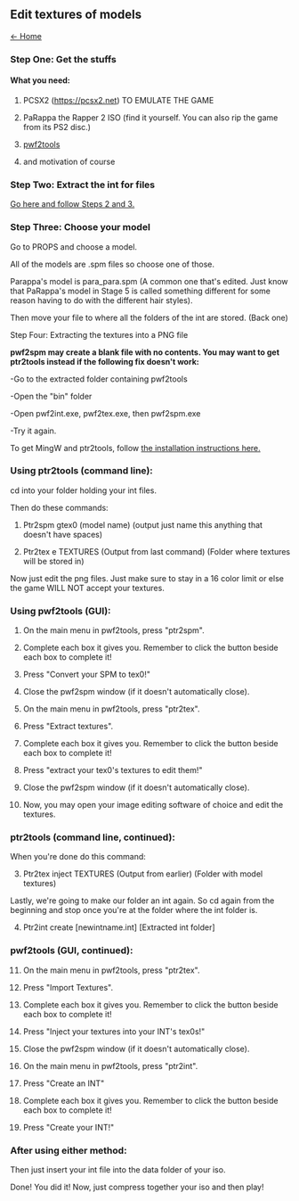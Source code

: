 ## Edit textures of models

[← Home](https://ptrguide.github.io)

### Step One: Get the stuffs

#### What you need:

1. PCSX2 (https://pcsx2.net) TO EMULATE THE GAME

2. PaRappa the Rapper 2 ISO (find it yourself. You can also rip the game from its PS2 disc.)

3. [pwf2tools](https://ptrguide.github.io/pwf2tools-v11.zip)

4. and motivation of course
 
### Step Two: Extract the int for files

[Go here and follow Steps 2 and 3.](https://ptrguide.github.io/easy-custom-files-into-int-files)
 
### Step Three: Choose your model

Go to PROPS and choose a model.

All of the models are .spm files so choose one of those.

Parappa's model is para_para.spm (A common one that's edited.  Just know that PaRappa's model in Stage 5 is called something different 
for some reason having to do with the different hair styles).

Then move your file to where all the folders of the int are stored. (Back one)
 
Step Four: Extracting the textures into a PNG file

**pwf2spm may create a blank file with no contents. You may want to get ptr2tools instead if the following fix doesn't work:**

-Go to the extracted folder containing pwf2tools

-Open the "bin" folder

-Open pwf2int.exe, pwf2tex.exe, then pwf2spm.exe

-Try it again.

To get MingW and ptr2tools, follow [the installation instructions here.](https://mgrich.github.io/html/ptr2tools)

### Using ptr2tools (command line):

cd into your folder holding your int files.

Then do these commands:

1. Ptr2spm gtex0 (model name) (output just name this anything that doesn't have spaces)

2. Ptr2tex e TEXTURES (Output from last command) (Folder where textures will be stored in)

Now just edit the png files.  Just make sure to stay in a 16 color limit or else the game WILL NOT accept your textures.

### Using pwf2tools (GUI):

1. On the main menu in pwf2tools, press "ptr2spm".

2. Complete each box it gives you. Remember to click the button beside each box to complete it!

3. Press "Convert your SPM to tex0!"

4. Close the pwf2spm window (if it doesn't automatically close).

5. On the main menu in pwf2tools, press "ptr2tex".

6. Press "Extract textures".

7. Complete each box it gives you. Remember to click the button beside each box to complete it!

8. Press "extract your tex0's textures to edit them!"

9. Close the pwf2spm window (if it doesn't automatically close).

10. Now, you may open your image editing software of choice and edit the textures.

### ptr2tools (command line, continued):

When you're done do this command:

3. Ptr2tex inject TEXTURES (Output from earlier) (Folder with model textures)

Lastly, we're going to make our folder an int again.  So cd again from the beginning and stop once you're at the folder where the int folder is.

4. Ptr2int create [newintname.int] [Extracted int folder]

### pwf2tools (GUI, continued):

11. On the main menu in pwf2tools, press "ptr2tex".

12. Press "Import Textures".

13. Complete each box it gives you. Remember to click the button beside each box to complete it!

14. Press "Inject your textures into your INT's tex0s!"

15. Close the pwf2spm window (if it doesn't automatically close).

16. On the main menu in pwf2tools, press "ptr2int".

17. Press "Create an INT"

18. Complete each box it gives you. Remember to click the button beside each box to complete it!

19. Press "Create your INT!"

### After using either method: 

Then just insert your int file into the data folder of your iso.

Done! You did it! Now, just compress together your iso and then play!
